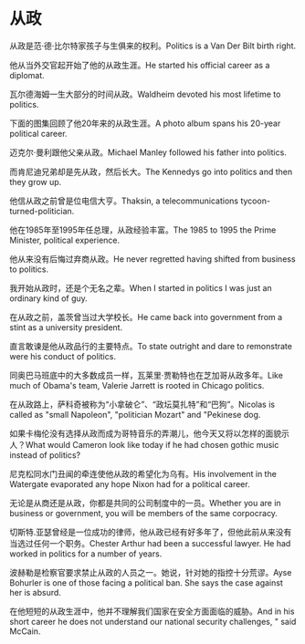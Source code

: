# 从政

<p><span class="chinese">从政是范·德·比尔特家孩子与生俱来的权利。</span><span class="english">Politics is a Van Der Bilt birth right.</span></p>

<p><span class="chinese">他从当外交官起开始了他的从政生涯。</span><span class="english">He started his official career as a diplomat.</span></p>

<p><span class="chinese">瓦尔德海姆一生大部分的时间从政。</span><span class="english">Waldheim devoted his most lifetime to politics.</span></p>

<p><span class="chinese">下面的图集回顾了他20年来的从政生涯。</span><span class="english">A photo album spans his 20-year political career.</span></p>

<p><span class="chinese">迈克尔·曼利跟他父亲从政。</span><span class="english">Michael Manley followed his father into politics.</span></p>

<p><span class="chinese">而肯尼迪兄弟却是先从政，然后长大。</span><span class="english">The Kennedys go into politics and then they grow up.</span></p>

<p><span class="chinese">他信从政之前曾是位电信大亨。</span><span class="english">Thaksin, a telecommunications tycoon-turned-politician.</span></p>

<p><span class="chinese">他在1985年至1995年任总理，从政经验丰富。</span><span class="english">The 1985 to 1995 the Prime Minister, political experience.</span></p>

<p><span class="chinese">他从来没有后悔过弃商从政。</span><span class="english">He never regretted having shifted from business to politics.</span></p>

<p><span class="chinese">我开始从政时，还是个无名之辈。</span><span class="english">When I started in politics I was just an ordinary kind of guy.</span></p>

<p><span class="chinese">在从政之前，盖茨曾当过大学校长。</span><span class="english">He came back into government from a stint as a university president.</span></p>

<p><span class="chinese">直言敢谏是他从政品行的主要特点。</span><span class="english">To state outright and dare to remonstrate were his conduct of politics.</span></p>

<p><span class="chinese">同奥巴马班底中的大多数成员一样，瓦莱里·贾勒特也在芝加哥从政多年。</span><span class="english">Like much of Obama's team, Valerie Jarrett is rooted in Chicago politics.</span></p>

<p><span class="chinese">在从政路上，萨科奇被称为“小拿破仑”、“政坛莫扎特”和“巴狗”。</span><span class="english">Nicolas is called as "small Napoleon", "politician Mozart" and "Pekinese dog.</span></p>

<p><span class="chinese">如果卡梅伦没有选择从政而成为哥特音乐的弄潮儿，他今天又将以怎样的面貌示人？</span><span class="english">What would Cameron look like today if he had chosen gothic music instead of politics?</span></p>

<p><span class="chinese">尼克松同水门丑闻的牵连使他从政的希望化为乌有。</span><span class="english">His involvement in the Watergate evaporated any hope Nixon had for a political career.</span></p>

<p><span class="chinese">无论是从商还是从政，你都是共同的公司制度中的一员。</span><span class="english">Whether you are in business or government, you will be members of the same corpocracy.</span></p>

<p><span class="chinese">切斯特.亚瑟曾经是一位成功的律师，他从政已经有好多年了，但他此前从来没有当选过任何一个职务。</span><span class="english">Chester Arthur had been a successful lawyer. He had worked in politics for a number of years.</span></p>

<p><span class="chinese">波赫勒是检察官要求禁止从政的人员之一。她说，针对她的指控十分荒谬。</span><span class="english">Ayse Bohurler is one of those facing a political ban. She says the case against her is absurd.</span></p>

<p><span class="chinese">在他短短的从政生涯中，他并不理解我们国家在安全方面面临的威胁。</span><span class="english">And in his short career he does not understand our national security challenges, " said McCain.</span></p>

